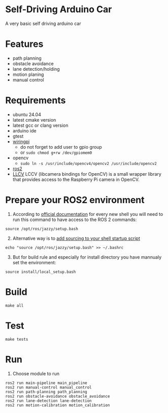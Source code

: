 # Self-Driving Arduino Car

A very basic self driving arduino car

# Features
- path planning
- obstacle avoidance
- lane detection/holding
- motion planing
- manual control

# Requirements
- ubuntu 24.04
- latest cmake version
- latest gcc or clang version
- arduino ide
- gtest
- [wiringpi](https://github.com/WiringPi/WiringPi/tree/master)
  - do not forget to add user to gpio group
  - or `sudo chmod g+rw /dev/gpiomem0`
- opencv
  - `sudo ln -s /usr/include/opencv4/opencv2 /usr/include/opencv2`
- [ros2](https://docs.ros.org/en/jazzy/Installation/Ubuntu-Install-Debs.html)
- [LLCV](https://github.com/kbarni/LCCV/tree/main) LCCV (libcamera bindings for OpenCV) is a small wrapper library that provides access to the Raspberry Pi camera in OpenCV.


# Prepare your ROS2 environment
1. According to [official documentation](https://docs.ros.org/en/foxy/Tutorials/Beginner-CLI-Tools/Configuring-ROS2-Environment.html#source-the-setup-files) for every new shell you will need to run this command to have access to the ROS 2 commands:
```
source /opt/ros/jazzy/setup.bash
```
2. Alternative way is to [add sourcing to your shell startup script](https://docs.ros.org/en/foxy/Tutorials/Beginner-CLI-Tools/Configuring-ROS2-Environment.html#source-the-setup-files)
```
echo "source /opt/ros/jazzy/setup.bash" >> ~/.bashrc
```
3. But for build rule and especially for install directory you have mannualy set the environment:
```
source install/local_setup.bash
```

# Build
```
make all
```

# Test
```
make tests
```

# Run
1. Choose module to run
```
ros2 run main-pipeline main_pipeline
ros2 run manual-control manual_control
ros2 run path-planning path_planning
ros2 run obstacle-avoidance obstacle_avoidance
ros2 run lane-detection lane-detection
ros2 run motion-calibration motion_calibration
```
